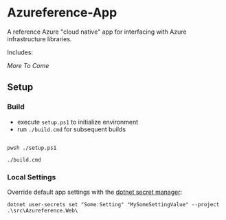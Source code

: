 # Azureference-App

A reference Azure "cloud native" app for interfacing with Azure infrastructure libraries.

Includes:

_More To Come_

## Setup

### Build

- execute `setup.ps1` to initialize environment
- run `./build.cmd` for subsequent builds

```shell

pwsh ./setup.ps1

./build.cmd
```

### Local Settings

Override default app settings with the [dotnet secret manager](https://docs.microsoft.com/en-us/aspnet/core/security/app-secrets?view=aspnetcore-3.1&tabs=windows#set-a-secret):

```shell
dotnet user-secrets set "Some:Setting" "MySomeSettingValue" --project .\src\Azureference.Web\
```

